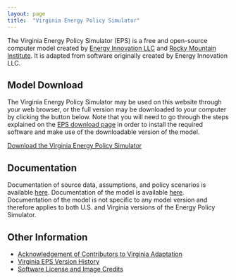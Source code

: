 ```yaml
---
layout: page
title:  "Virginia Energy Policy Simulator"
---
```


The Virginia Energy Policy Simulator (EPS) is a free and open-source computer model created by [Energy Innovation LLC](https://energyinnovation.org/) and [Rocky Mountain Institute](https://rmi.org/).  It is adapted from software originally created by Energy Innovation LLC.

## Model Download

The Virginia Energy Policy Simulator may be used on this website through your web browser, or the full version may be downloaded to your computer by clicking the button below.  Note that you will need to go through the steps explained on the [EPS download page](https://us.energypolicy.solutions/docs/download.html) in order to install the required software and make use of the downloadable version of the model.

<p><a href="https://github.com/Energy-Innovation/eps-virginia/archive/3.1.0.zip" class="btn">Download the Virginia Energy Policy Simulator</a></p>

## Documentation

Documentation of source data, assumptions, and policy scenarios is available [here](https://github.com/Energy-Innovation/eps-virginia/raw/master/Virginia%20EPS%20Scenario%20Assumptions.pdf). Documentation of the model is available [here](https://us.energypolicy.solutions/docs/index.html).  Documentation of the model is not specific to any model version and therefore applies to both U.S. and Virginia versions of the Energy Policy Simulator.

## Other Information

* [Acknowledgement of Contributors to Virginia Adaptation](acknowledgement.html)
* [Virginia EPS Version History](version-history.html)
* [Software License and Image Credits](software-license.html)
